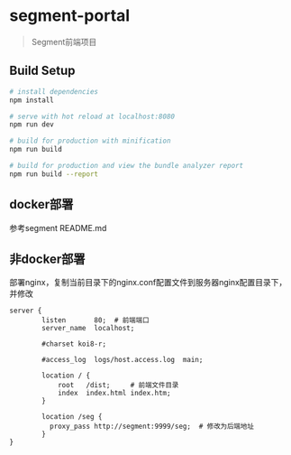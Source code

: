 # segment-portal

> Segment前端项目

## Build Setup

``` bash
# install dependencies
npm install

# serve with hot reload at localhost:8080
npm run dev

# build for production with minification
npm run build

# build for production and view the bundle analyzer report
npm run build --report
```

## docker部署
参考segment README.md

## 非docker部署
部署nginx，复制当前目录下的nginx.conf配置文件到服务器nginx配置目录下，并修改
```
server {
        listen       80;  # 前端端口
        server_name  localhost;

        #charset koi8-r;

        #access_log  logs/host.access.log  main;

        location / {
            root   /dist;     # 前端文件目录
            index  index.html index.htm;
        }

        location /seg {
          proxy_pass http://segment:9999/seg;  # 修改为后端地址
        }
}
```
